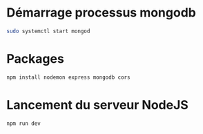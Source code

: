 # Démarrage processus mongodb
```bash
sudo systemctl start mongod
```

# Packages
```bash
npm install nodemon express mongodb cors
```

# Lancement du serveur NodeJS
```bash
npm run dev
```